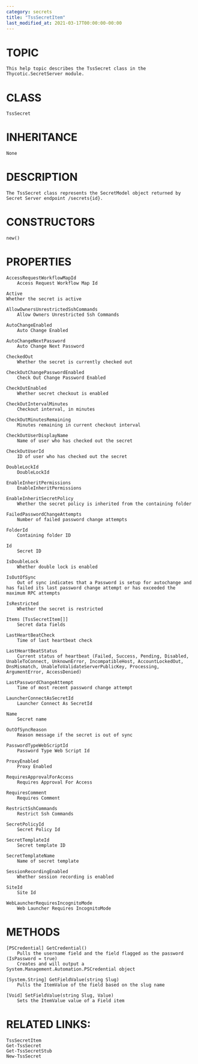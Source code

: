 ```yaml
---
category: secrets
title: "TssSecretItem"
last_modified_at: 2021-03-17T00:00:00-00:00
---
```


# TOPIC
    This help topic describes the TssSecret class in the Thycotic.SecretServer module.

# CLASS
    TssSecret

# INHERITANCE
    None

# DESCRIPTION
    The TssSecret class represents the SecretModel object returned by Secret Server endpoint /secrets{id}.

# CONSTRUCTORS
    new()

# PROPERTIES
    AccessRequestWorkflowMapId
        Access Request Workflow Map Id

    Active
    Whether the secret is active

    AllowOwnersUnrestrictedSshCommands
        Allow Owners Unrestricted Ssh Commands

    AutoChangeEnabled
        Auto Change Enabled

    AutoChangeNextPassword
        Auto Change Next Password

    CheckedOut
        Whether the secret is currently checked out

    CheckOutChangePasswordEnabled
        Check Out Change Password Enabled

    CheckOutEnabled
        Whether secret checkout is enabled

    CheckOutIntervalMinutes
        Checkout interval, in minutes

    CheckOutMinutesRemaining
        Minutes remaining in current checkout interval

    CheckOutUserDisplayName
        Name of user who has checked out the secret

    CheckOutUserId
        ID of user who has checked out the secret

    DoubleLockId
        DoubleLockId

    EnableInheritPermissions
        EnableInheritPermissions

    EnableInheritSecretPolicy
        Whether the secret policy is inherited from the containing folder

    FailedPasswordChangeAttempts
        Number of failed password change attempts

    FolderId
        Containing folder ID

    Id
        Secret ID

    IsDoubleLock
        Whether double lock is enabled

    IsOutOfSync
        Out of sync indicates that a Password is setup for autochange and has failed its last password change attempt or has exceeded the maximum RPC attempts

    IsRestricted
        Whether the secret is restricted

    Items [TssSecretItem[]]
        Secret data fields

    LastHeartBeatCheck
        Time of last heartbeat check

    LastHeartBeatStatus
        Current status of heartbeat (Failed, Success, Pending, Disabled, UnableToConnect, UnknownError, IncompatibleHost, AccountLockedOut, DnsMismatch, UnableToValidateServerPublicKey, Processing, ArgumentError, AccessDenied)

    LastPasswordChangeAttempt
        Time of most recent password change attempt

    LauncherConnectAsSecretId
        Launcher Connect As SecretId

    Name
        Secret name

    OutOfSyncReason
        Reason message if the secret is out of sync

    PasswordTypeWebScriptId
        Password Type Web Script Id

    ProxyEnabled
        Proxy Enabled

    RequiresApprovalForAccess
        Requires Approval For Access

    RequiresComment
        Requires Comment

    RestrictSshCommands
        Restrict Ssh Commands

    SecretPolicyId
        Secret Policy Id

    SecretTemplateId
        Secret template ID

    SecretTemplateName
        Name of secret template

    SessionRecordingEnabled
        Whether session recording is enabled

    SiteId
        Site Id

    WebLauncherRequiresIncognitoMode
        Web Launcher Requires IncognitoMode

# METHODS

    [PSCredential] GetCredential()
        Pulls the username field and the field flagged as the password (IsPassword = true)
        Creates and will output a System.Management.Automation.PSCredential object

    [System.String] GetFieldValue(string Slug)
        Pulls the ItemValue of the field based on the slug name

    [Void] SetFieldValue(string Slug, Value)
        Sets the ItemValue value of a Field item

# RELATED LINKS:
    TssSecretItem
    Get-TssSecret
    Get-TssSecretStub
    New-TssSecret